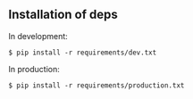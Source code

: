 ## Installation of deps

In development:
```
$ pip install -r requirements/dev.txt
```

In production:
```
$ pip install -r requirements/production.txt
```
